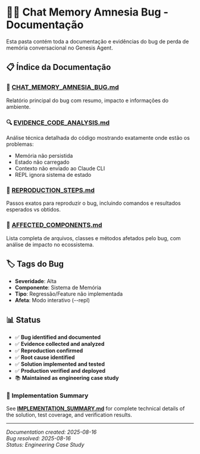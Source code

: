 # 🧠💔 Chat Memory Amnesia Bug - Documentação

Esta pasta contém toda a documentação e evidências do bug de perda de memória conversacional no Genesis Agent.

## 📋 **Índice da Documentação**

### 🐛 **[CHAT_MEMORY_AMNESIA_BUG.md](./CHAT_MEMORY_AMNESIA_BUG.md)**
Relatório principal do bug com resumo, impacto e informações do ambiente.

### 🔍 **[EVIDENCE_CODE_ANALYSIS.md](./EVIDENCE_CODE_ANALYSIS.md)**  
Análise técnica detalhada do código mostrando exatamente onde estão os problemas:
- Memória não persistida
- Estado não carregado
- Contexto não enviado ao Claude CLI
- REPL ignora sistema de estado

### 🔄 **[REPRODUCTION_STEPS.md](./REPRODUCTION_STEPS.md)**
Passos exatos para reproduzir o bug, incluindo comandos e resultados esperados vs obtidos.

### 🎯 **[AFFECTED_COMPONENTS.md](./AFFECTED_COMPONENTS.md)**
Lista completa de arquivos, classes e métodos afetados pelo bug, com análise de impacto no ecossistema.

## 🏷️ **Tags do Bug**
- **Severidade**: Alta
- **Componente**: Sistema de Memória  
- **Tipo**: Regressão/Feature não implementada
- **Afeta**: Modo interativo (--repl)

## 📊 **Status**
- ✅ **Bug identified and documented**
- ✅ **Evidence collected and analyzed**  
- ✅ **Reproduction confirmed**
- ✅ **Root cause identified**
- ✅ **Solution implemented and tested**
- ✅ **Production verified and deployed**
- 📚 **Maintained as engineering case study**

### 🎯 **Implementation Summary**
See **[IMPLEMENTATION_SUMMARY.md](./IMPLEMENTATION_SUMMARY.md)** for complete technical details of the solution, test coverage, and verification results.

---
*Documentation created: 2025-08-16*  
*Bug resolved: 2025-08-16*  
*Status: Engineering Case Study*